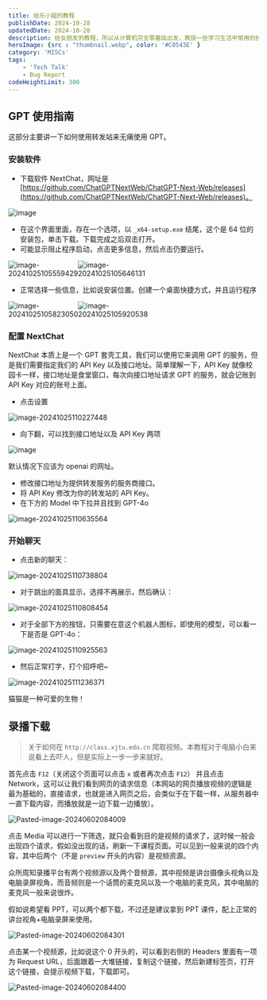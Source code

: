 ```yaml
---
title: 给乐小姐的教程
publishDate: 2024-10-28
updatedDate: 2024-10-28
description: 给女朋友的教程，所以从计算机完全零基础出发，教授一些学习生活中常用的技能。
heroImage: {src : "thumbnail.webp", color: '#C0543E' }
category: 'MISCs'
tags:
    - 'Tech Talk'
    - Bug Report
codeHeightLimit: 300
---
```


## GPT 使用指南

这部分主要讲一下如何使用转发站来无痛使用 GPT。

### 安装软件

- 下载软件 NextChat，网址是 [https://github.com/ChatGPTNextWeb/ChatGPT-Next-Web/releases](https://github.com/ChatGPTNextWeb/ChatGPT-Next-Web/releases)。

![image](https://pic.axi404.top/image.1hs7tvsckm.webp)

- 在这个界面里面，存在一个选项，以 `_x64-setup.exe` 结尾，这个是 64 位的安装包，单击下载。下载完成之后双击打开。
- 可能显示阻止程序启动，点击更多信息，然后点击仍要运行。

<div style="display: flex; justify-content: space-between; width: 50%;">
    <img src="https://pic.axi404.top/image-20241025105559429.2obj2hlaks.webp" alt="image-20241025105559429"/>
    <img src="https://pic.axi404.top/image-20241025105646131.26lhdwjwzv.webp" alt="image-20241025105646131"/>
</div>

- 正常选择一些信息，比如说安装位置。创建一个桌面快捷方式，并且运行程序

<div style="display: flex; justify-content: space-between; width: 50%;">
    <img src="https://pic.axi404.top/image-20241025105823050.4n7pstzhth.webp" alt="image-20241025105823050"/>
    <img src="https://pic.axi404.top/image-20241025105920538.7i0dymeol2.webp" alt="image-20241025105920538"/>
</div>

### 配置 NextChat

NextChat 本质上是一个 GPT 套壳工具，我们可以使用它来调用 GPT 的服务，但是我们需要指定我们的 API Key 以及接口地址。简单理解一下，API Key 就像校园卡一样，接口地址是食堂窗口，每次向接口地址请求 GPT 的服务，就会记账到 API Key 对应的账号上面。

- 点击设置

<img src="https://pic.axi404.top/image-20241025110227448.7i0dymeol3.webp" alt="image-20241025110227448"/>

- 向下翻，可以找到接口地址以及 API Key 两项

<img src="https://pic.axi404.top/image.1zi9ih5vza.webp" alt="image" />

默认情况下应该为 openai 的网址。

- 修改接口地址为提供转发服务的服务商接口。
- 将 API Key 修改为你的转发站的 API Key。
- 在下方的 Model 中下拉并且找到 GPT-4o

<img src="https://pic.axi404.top/image-20241025110635564.3goek8al88.webp" alt="image-20241025110635564"/>

### 开始聊天

- 点击新的聊天：

<img src="https://pic.axi404.top/image-20241025110738804.92q4y3gnu7.webp" alt="image-20241025110738804"/>

- 对于跳出的面具显示，选择不再展示，然后确认：

<img src="https://pic.axi404.top/image-20241025110808454.32hytd6wmy.webp" alt="image-20241025110808454"/>

- 对于全部下方的按钮，只需要在意这个机器人图标，即使用的模型，可以看一下是否是 GPT-4o：

<img src="https://pic.axi404.top/image-20241025110925563.9kg6moj71y.webp" alt="image-20241025110925563"/>

- 然后正常打字，打个招呼吧~

<img src="https://pic.axi404.top/image-20241025111236371.8vmx2nucvt.webp" alt="image-20241025111236371"/>

猫猫是一种可爱的生物！

## 录播下载

> 关于如何在 `http://class.xjtu.edu.cn` 爬取视频。本教程对于电脑小白来说看上去吓人，但是实际上一步一步来就好。

首先点击 `F12`（关闭这个页面可以点击 `x` 或者再次点击 `F12`） 并且点击 Network，这可以让我们看到网页的请求信息（本网站的网页播放视频的逻辑是最为基础的，直接请求，也就是进入网页之后，会类似于在下载一样，从服务器中一直下载内容，而播放就是一边下载一边播放）。

<img src="https://pic.axi404.top/Pasted-image-20240602084009.6bh2q22kn6.webp" alt="Pasted-image-20240602084009"/>

点击 Media 可以进行一下筛选，就只会看到目的是视频的请求了，这时候一般会出现四个请求，假如没出现的话，刷新一下课程页面。可以见到一般来说的四个内容，其中后两个（不是 `preview` 开头的内容）是视频资源。

众所周知录播平台有两个视频源以及两个音频源，其中视频是讲台摄像头视角以及电脑录屏视角，而音频则是一个话筒的麦克风以及一个电脑的麦克风，其中电脑的麦克风一般来说很炸。

假如说希望看 PPT，可以两个都下载，不过还是建议拿到 PPT 课件，配上正常的讲台视角+电脑录屏来使用。

<img src="https://pic.axi404.top/Pasted-image-20240602084301.45opw6tj8.webp" alt="Pasted-image-20240602084301"/>

点击某一个视频源，比如说这个 0 开头的，可以看到右侧的 Headers 里面有一项为 Request URL，后面跟着一大堆链接，复制这个链接，然后新建标签页，打开这个链接，会提示视频下载，下载即可。

<img src="https://pic.axi404.top/Pasted-image-20240602084400.3yeg8uorgj.webp" alt="Pasted-image-20240602084400"/>